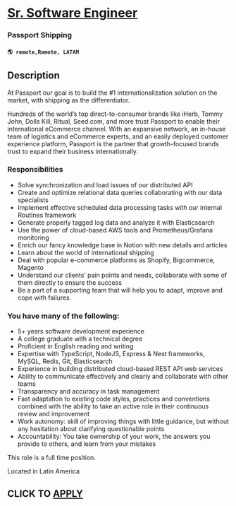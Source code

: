 # [Sr. Software Engineer](https://www.remotewlb.com/apply/sr-software-engineer-122549)  
### Passport Shipping  
#### `🌎 remote,Remote, LATAM`  

## Description

At Passport our goal is to build the #1 internationalization solution on the market, with shipping as the differentiator.

  

Hundreds of the world’s top direct-to-consumer brands like iHerb, Tommy John, Dolls Kill, Ritual, Seed.com, and more trust Passport to enable their international eCommerce channel. With an expansive network, an in-house team of logistics and eCommerce experts, and an easily deployed customer experience platform, Passport is the partner that growth-focused brands trust to expand their business internationally.

  

  

  

  

  

### Responsibilities

* Solve synchronization and load issues of our distributed API
* Create and optimize relational data queries collaborating with our data specialists
* Implement effective scheduled data processing tasks with our internal Routines framework
* Generate properly tagged log data and analyze it with Elasticsearch
* Use the power of cloud-based AWS tools and Prometheus/Grafana monitoring 
* Enrich our fancy knowledge base in Notion with new details and articles
* Learn about the world of international shipping
* Deal with popular e-commerce platforms as Shopify, Bigcommerce, Magento
* Understand our clients’ pain points and needs, collaborate with some of them directly to ensure the success
* Be a part of a supporting team that will help you to adapt, improve and cope with failures.

  

### You have many of the following:

* 5+ years software development experience
* A college graduate with a technical degree
* Proficient in English reading and writing
* Expertise with TypeScript, NodeJS, Express & Nest frameworks, MySQL, Redis, Git, Elasticsearch
* Experience in building distributed cloud-based REST API web services
* Ability to communicate effectively and clearly and collaborate with other teams
* Transparency and accuracy in task management
* Fast adaptation to existing code styles, practices and conventions combined with the ability to take an active role in their continuous review and improvement
* Work autonomy: skill of improving things with little guidance, but without any hesitation about clarifying questionable points
* Accountability: You take ownership of your work, the answers you provide to others, and learn from your mistakes

  

This role is a full time position.

Located in Latin America

  
## CLICK TO [APPLY](https://www.remotewlb.com/apply/sr-software-engineer-122549)

